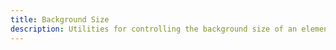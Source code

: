 ```yaml
---
title: Background Size
description: Utilities for controlling the background size of an element's background image.
---
```

<div>
	<table-utility prefix="bg" property="background-size" class="mb-lg"></table-utility>
    <card-example>
		<div class="relative container h-full rounded-md bg-surface-1 p-24">
			<div class="absolute inset-0 bg-grid mix-blend-plus-lighter"></div>
			<div class="relative flex flex-nowrap gap-10">
				<div class="w-full h-150 bg-auto" style="background-image: url('https://picsum.photos/100')"></div>
				<div class="w-full h-150 bg-cover" style="background-image: url('https://picsum.photos/100')"></div>
				<div class="w-full h-150 bg-contain" style="background-image: url('https://picsum.photos/100')"></div>
			</div>
		</div>
	</card-example>
</div>